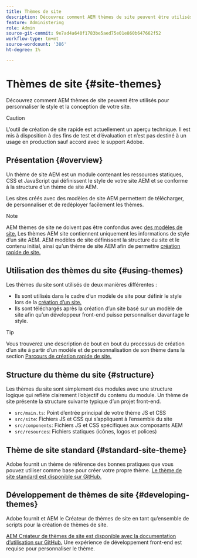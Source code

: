 ```yaml
---
title: Thèmes de site
description: Découvrez comment AEM thèmes de site peuvent être utilisés pour personnaliser le style et la conception de votre site.
feature: Administering
role: Admin
source-git-commit: 9e7ad4a640f1783be5aed75e01e860b647662f52
workflow-type: tm+mt
source-wordcount: '386'
ht-degree: 1%

---
```



# Thèmes de site {#site-themes}

Découvrez comment AEM thèmes de site peuvent être utilisés pour personnaliser le style et la conception de votre site.

>[!CAUTION]
>
>L’outil de création de site rapide est actuellement un aperçu technique. Il est mis à disposition à des fins de test et d’évaluation et n’est pas destiné à un usage en production sauf accord avec le support Adobe.

## Présentation {#overview}

Un thème de site AEM est un module contenant les ressources statiques, CSS et JavaScript qui définissent le style de votre site AEM et se conforme à la structure d’un thème de site AEM.

Les sites créés avec des modèles de site AEM permettent de télécharger, de personnaliser et de redéployer facilement les thèmes.

>[!NOTE]
>
>AEM thèmes de site ne doivent pas être confondus avec [ des modèles de site.](site-templates.md) Les thèmes AEM site contiennent uniquement les informations de style d’un site AEM. AEM modèles de site définissent la structure du site et le contenu initial, ainsi qu’un thème de site AEM afin de permettre [création rapide de site.](create-site.md)

## Utilisation des thèmes du site {#using-themes}

Les thèmes du site sont utilisés de deux manières différentes :

* Ils sont utilisés dans le cadre d’un modèle de site pour définir le style lors de la [création d’un site.](create-site.md)
* Ils sont téléchargés après la création d’un site basé sur un modèle de site afin qu’un développeur front-end puisse personnaliser davantage le style.

>[!TIP]
>
>Vous trouverez une description de bout en bout du processus de création d’un site à partir d’un modèle et de personnalisation de son thème dans la section [Parcours de création rapide de site.](/help/journey-sites/quick-site/overview.md)

## Structure du thème du site {#structure}

Les thèmes du site sont simplement des modules avec une structure logique qui reflète clairement l’objectif du contenu du module. Un thème de site présente la structure suivante typique d’un projet front-end.

* `src/main.ts`: Point d’entrée principal de votre thème JS et CSS
* `src/site`: Fichiers JS et CSS qui s’appliquent à l’ensemble du site
* `src/components`: Fichiers JS et CSS spécifiques aux composants AEM
* `src/resources`: Fichiers statiques (icônes, logos et polices)

## Thème de site standard {#standard-site-theme}

Adobe fournit un thème de référence des bonnes pratiques que vous pouvez utiliser comme base pour créer votre propre thème. [Le thème de site standard est disponible sur GitHub.](https://github.com/adobe/aem-site-template-standard-theme-e2e)

## Développement de thèmes de site {#developing-themes}

Adobe fournit et AEM le Créateur de thèmes de site en tant qu’ensemble de scripts pour la création de thèmes de site.

[AEM Créateur de thèmes de site est disponible avec la documentation d’utilisation sur GitHub.](https://github.com/adobe/aem-site-theme-builder) Une expérience de développement front-end est requise pour personnaliser le thème.
